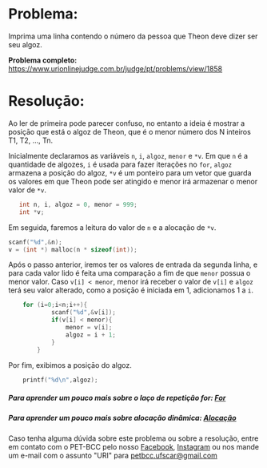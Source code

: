 # Problema:

Imprima uma linha contendo o número da pessoa que Theon deve dizer ser seu algoz. 

**Problema completo:** https://www.urionlinejudge.com.br/judge/pt/problems/view/1858

# Resoluçāo:

Ao ler de primeira pode parecer confuso, no entanto a ideia é mostrar a posiçāo que está o algoz de Theon, que é o menor número dos N inteiros T1, T2, ..., Tn.

Inicialmente declaramos as variáveis `n`, `i`, `algoz`, `menor` e `*v`. Em que `n` é a quantidade de algozes, `i` é usada para fazer iterações no `for`, `algoz` armazena a posição do algoz, `*v` é um ponteiro para um vetor que guarda os valores em que Theon pode ser atingido e menor irá armazenar o menor valor de `*v`.

```c
   int n, i, algoz = 0, menor = 999;
   int *v;
```


Em seguida, faremos a leitura do valor de `n` e a alocação de `*v`.

```c
scanf("%d",&n);
v = (int *) malloc(n * sizeof(int));
```

Após o passo anterior, iremos ter os valores de entrada da segunda linha, e para cada valor lido é feita uma comparaçāo a fim de que `menor` possua o menor valor. Caso `v[i] < menor`, menor irá receber o valor de `v[i]` e `algoz` terá seu valor alterado, como a posiçāo é iniciada em 1, adicionamos 1 a `i`.


```c
    for (i=0;i<n;i++){
            scanf("%d",&v[i]);
            if(v[i] < menor){
                menor = v[i];
                algoz = i + 1;
            }
        }
```
Por fim, exibimos a posiçāo do algoz. 

```c
    printf("%d\n",algoz);
```

 
##### Para aprender um pouco mais sobre o laço de repetição for: [For](http://linguagemc.com.br/a-estrutura-de-repeticao-for-em-c/)
 
##### Para aprender um pouco mais sobre alocação dinâmica: [Alocação](http://linguagemc.com.br/alocacao-dinamica-de-memoria-em-c/)

 
Caso tenha alguma dúvida sobre este problema ou sobre a resolução, entre em contato com o PET-BCC pelo nosso
[Facebook](https://www.facebook.com/petbcc/),
[Instagram](https://www.instagram.com/petbcc.ufscar/)
ou nos mande um e-mail com o assunto "URI" para  petbcc.ufscar@gmail.com
